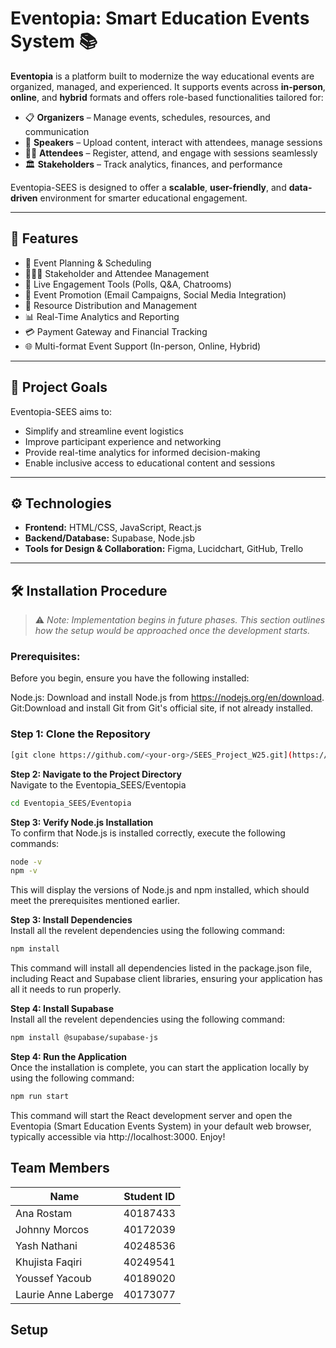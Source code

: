 # Eventopia: Smart Education Events System 📚

**Eventopia** is a platform built to modernize the way educational events are organized, managed, and experienced. It supports events across **in-person**, **online**, and **hybrid** formats and offers role-based functionalities tailored for:

- 📋 **Organizers** – Manage events, schedules, resources, and communication  
- 🎤 **Speakers** – Upload content, interact with attendees, manage sessions  
- 🧑‍🎓 **Attendees** – Register, attend, and engage with sessions seamlessly  
- 🏛️ **Stakeholders** – Track analytics, finances, and performance  

Eventopia-SEES is designed to offer a **scalable**, **user-friendly**, and **data-driven** environment for smarter educational engagement.

---

## 🚀 Features

- 📅 Event Planning & Scheduling
- 🧑‍🤝‍🧑 Stakeholder and Attendee Management
- 💬 Live Engagement Tools (Polls, Q&A, Chatrooms)
- 📢 Event Promotion (Email Campaigns, Social Media Integration)
- 📂 Resource Distribution and Management
- 📊 Real-Time Analytics and Reporting
- 💳 Payment Gateway and Financial Tracking
- 🌐 Multi-format Event Support (In-person, Online, Hybrid)

---

## 🎯 Project Goals

Eventopia-SEES aims to:

- Simplify and streamline event logistics
- Improve participant experience and networking
- Provide real-time analytics for informed decision-making
- Enable inclusive access to educational content and sessions

---

## ⚙️ Technologies

- **Frontend:** HTML/CSS, JavaScript, React.js
- **Backend/Database:**  Supabase, Node.jsb
- **Tools for Design & Collaboration:** Figma, Lucidchart, GitHub, Trello

---

## 🛠️ Installation Procedure

> ⚠️ *Note: Implementation begins in future phases. This section outlines how the setup would be approached once the development starts.*

### Prerequisites:
Before you begin, ensure you have the following installed:

Node.js: Download and install Node.js from https://nodejs.org/en/download.
Git:Download and install Git from Git's official site, if not already installed.

### Step 1: Clone the Repository
```bash
[git clone https://github.com/<your-org>/SEES_Project_W25.git](https://github.com/anarostam/Eventopia_SEES.git)
```  

**Step 2: Navigate to the Project Directory**  
Navigate to the Eventopia_SEES/Eventopia
```bash
cd Eventopia_SEES/Eventopia
```  
  
**Step 3: Verify Node.js Installation**  
To confirm that Node.js is installed correctly, execute the following commands:

```bash
node -v
npm -v
```

This will display the versions of Node.js and npm installed, which should meet the prerequisites mentioned earlier.  
  
**Step 3: Install Dependencies**  
Install all the revelent dependencies using the following command: 

```bash
npm install
```
This command will install all dependencies listed in the package.json file, including React and Supabase client libraries, ensuring your application has all it needs to run properly. 

**Step 4: Install Supabase**  
Install all the revelent dependencies using the following command: 

```bash
npm install @supabase/supabase-js

```

**Step 4: Run the Application**  
Once the installation is complete, you can start the application locally by using the following command: 
```bash
npm run start
```
This command will start the React development server and open the Eventopia (Smart Education Events System) in your default web browser, typically accessible via  http://localhost:3000. Enjoy!


## Team Members
| Name               | Student ID          |
|--------------------|---------------------|
|Ana Rostam          |   40187433          |
|Johnny Morcos       |   40172039          |
|Yash Nathani        |   40248536          |
|Khujista Faqiri     |   40249541          |
|Youssef Yacoub      |   40189020          |
|Laurie Anne Laberge |   40173077          |

## Setup

